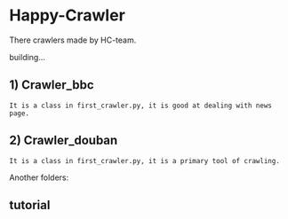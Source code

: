 # Happy-Crawler

There crawlers made by HC-team.

building...

    
## 1) Crawler_bbc

    It is a class in first_crawler.py, it is good at dealing with news page.

## 2) Crawler_douban

    It is a class in first_crawler.py, it is a primary tool of crawling.

Another folders:

## tutorial


